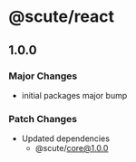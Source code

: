 # @scute/react

## 1.0.0

### Major Changes

- initial packages major bump

### Patch Changes

- Updated dependencies
  - @scute/core@1.0.0
